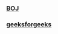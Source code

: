 ### [BOJ](https://www.acmicpc.net/problem/11689)  
### [geeksforgeeks](https://www.geeksforgeeks.org/eulers-totient-function/)  
